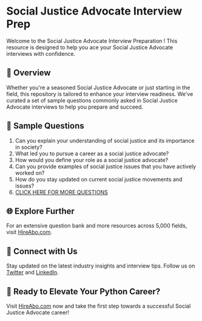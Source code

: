 # Social Justice Advocate Interview Prep

Welcome to the Social Justice Advocate Interview Preparation ! This resource is designed to help you ace your Social Justice Advocate interviews with confidence.

## 🚀 Overview

Whether you're a seasoned Social Justice Advocate or just starting in the field, this repository is tailored to enhance your interview readiness. We've curated a set of sample questions commonly asked in Social Justice Advocate interviews to help you prepare and succeed.

## 📝 Sample Questions

1. Can you explain your understanding of social justice and its importance in society?
2. What led you to pursue a career as a social justice advocate?
3. How would you define your role as a social justice advocate?
4. Can you provide examples of social justice issues that you have actively worked on?
5. How do you stay updated on current social justice movements and issues?
6. [CLICK HERE FOR MORE QUESTIONS](https://hireabo.com/job/7_1_42/Social%20Justice%20Advocate)

## 🌐 Explore Further

For an extensive question bank and more resources across 5,000 fields, visit [HireAbo.com](https://www.hireabo.com).

## 📱 Connect with Us

Stay updated on the latest industry insights and interview tips. Follow us on [Twitter](https://twitter.com/hireabo) and [LinkedIn](https://www.linkedin.com/in/hire-abo-3609972a8/).

## 🚀 Ready to Elevate Your Python Career?

Visit [HireAbo.com](https://www.hireabo.com) now and take the first step towards a successful Social Justice Advocate career!